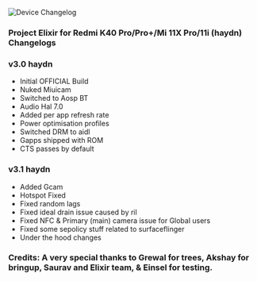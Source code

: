 ![Device Changelog](https://i.imgur.com/C0Wcdr5.png)

### Project Elixir for Redmi K40 Pro/Pro+/Mi 11X Pro/11i (haydn) Changelogs

### v3.0 haydn

- Initial OFFICIAL Build
- Nuked Miuicam
- Switched to Aosp BT
- Audio Hal 7.0
- Added per app refresh rate
- Power optimisation profiles
- Switched DRM to aidl
- Gapps shipped with ROM
- CTS passes by default


### v3.1 haydn

- Added Gcam
- Hotspot Fixed
- Fixed random lags
- Fixed ideal drain issue caused by ril
- Fixed NFC & Primary (main) camera issue for Global users
- Fixed some sepolicy stuff related to surfaceflinger
- Under the hood changes

### Credits: A very special thanks to Grewal for trees, Akshay for bringup, Saurav and Elixir team, & Einsel for testing.  

